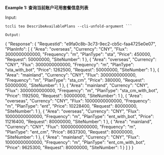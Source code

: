 **Example 1: 查询当前账户可用套餐信息列表**



Input: 

```
tccli teo DescribeAvailablePlans --cli-unfold-argument ```

Output: 
```
{
    "Response": {
        "RequestId": "e9fa0c8b-3c73-9ec2-cb5c-faa4725e0e07",
        "PlanInfo": [
            {
                "Area": "overseas",
                "Currency": "CNY",
                "Flux": 3000000000000,
                "Frequency": "m",
                "PlanType": "sta",
                "Price": 450000,
                "Request": 50000000,
                "SiteNumber": 1
            },
            {
                "Area": "overseas",
                "Currency": "CNY",
                "Flux": 3000000000000,
                "Frequency": "m",
                "PlanType": "sta_with_bot",
                "Price": 1262500,
                "Request": 50000000,
                "SiteNumber": 1
            },
            {
                "Area": "mainland",
                "Currency": "CNY",
                "Flux": 3000000000000,
                "Frequency": "m",
                "PlanType": "sta_cm",
                "Price": 380000,
                "Request": 50000000,
                "SiteNumber": 1
            },
            {
                "Area": "mainland",
                "Currency": "CNY",
                "Flux": 3000000000000,
                "Frequency": "m",
                "PlanType": "sta_cm_with_bot",
                "Price": 1192500,
                "Request": 50000000,
                "SiteNumber": 1
            },
            {
                "Area": "overseas",
                "Currency": "CNY",
                "Flux": 10000000000000,
                "Frequency": "m",
                "PlanType": "ent",
                "Price": 10228400,
                "Request": 80000000,
                "SiteNumber": 1
            },
            {
                "Area": "overseas",
                "Currency": "CNY",
                "Flux": 10000000000000,
                "Frequency": "m",
                "PlanType": "ent_with_bot",
                "Price": 11216400,
                "Request": 80000000,
                "SiteNumber": 1
            },
            {
                "Area": "mainland",
                "Currency": "CNY",
                "Flux": 10000000000000,
                "Frequency": "m",
                "PlanType": "ent_cm",
                "Price": 8637300,
                "Request": 80000000,
                "SiteNumber": 1
            },
            {
                "Area": "mainland",
                "Currency": "CNY",
                "Flux": 10000000000000,
                "Frequency": "m",
                "PlanType": "ent_cm_with_bot",
                "Price": 9625300,
                "Request": 80000000,
                "SiteNumber": 1
            }
        ]
    }
}
```

